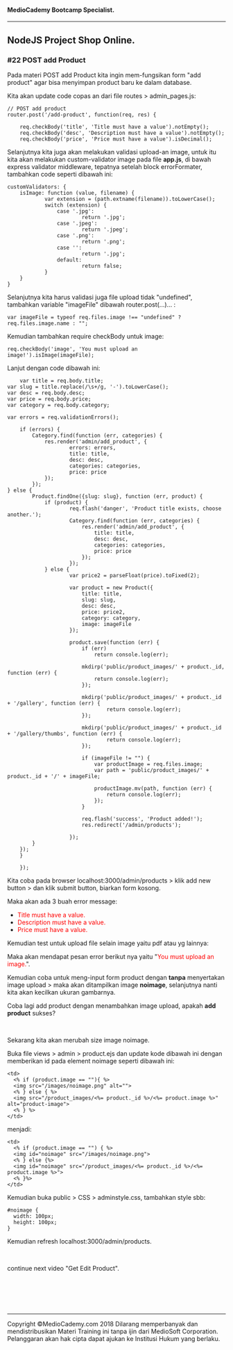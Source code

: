 #### MedioCademy Bootcamp Specialist.

---

## NodeJS Project Shop Online.

### #22 POST add Product

Pada materi POST add Product kita ingin mem-fungsikan form "add product" agar bisa menyimpan product baru ke dalam database.

Kita akan update code copas an dari file routes > admin_pages.js:

	// POST add product
	router.post('/add-product', function(req, res) {

		req.checkBody('title', 'Title must have a value').notEmpty();
		req.checkBody('desc', 'Description must have a value').notEmpty();
		req.checkBody('price', 'Price must have a value').isDecimal();
		
Selanjutnya kita juga akan melakukan validasi upload-an image, untuk itu kita akan melakukan custom-validator image pada file **app.js**, di bawah express validator middleware, tepatnya setelah block errorFormater, tambahkan code seperti dibawah ini:

	customValidators: {
		isImage: function (value, filename) {
				var extension = (path.extname(filename)).toLowerCase();
				switch (extension) {
					case '.jpg':
							return '.jpg';
					case '.jpeg':
							return '.jpeg';
					case '.png':
							return '.png';
					case '':
							return '.jpg';
					default:
							return false;
				}
		}
	}
	
	
Selanjutnya kita harus validasi juga file upload tidak "undefined", tambahkan variable "imageFile" dibawah router.post(...)... :

	var imageFile = typeof req.files.image !== "undefined" ? req.files.image.name : "";
	
Kemudian tambahkan require checkBody untuk image:

	req.checkBody('image', 'You must upload an image!').isImage(imageFile);
	
	
Lanjut dengan code dibawah ini:	

		var title = req.body.title;
    var slug = title.replace(/\s+/g, '-').toLowerCase();
    var desc = req.body.desc;
    var price = req.body.price;
    var category = req.body.category;

    var errors = req.validationErrors();
		
		if (errors) {
			Category.find(function (err, categories) {
				res.render('admin/add_product', {
						errors: errors,
						title: title,
						desc: desc,
						categories: categories,
						price: price
				});
			});
    } else {
			Product.findOne({slug: slug}, function (err, product) {
				if (product) {
						req.flash('danger', 'Product title exists, choose another.');
						Category.find(function (err, categories) {
							res.render('admin/add_product', {
								title: title,
								desc: desc,
								categories: categories,
								price: price
							});
						});
				} else {
						var price2 = parseFloat(price).toFixed(2);

						var product = new Product({
							title: title,
							slug: slug,
							desc: desc,
							price: price2,
							category: category,
							image: imageFile
						});
						
						product.save(function (err) {
							if (err)
								return console.log(err);
							
							mkdirp('public/product_images/' + product._id, function (err) {
								return console.log(err);
							});
							
							mkdirp('public/product_images/' + product._id + '/gallery', function (err) {
									return console.log(err);
							});

							mkdirp('public/product_images/' + product._id + '/gallery/thumbs', function (err) {
									return console.log(err);
							});
						
							if (imageFile != "") {
								var productImage = req.files.image;
								var path = 'public/product_images/' + product._id + '/' + imageFile;

								productImage.mv(path, function (err) {
									return console.log(err);
								});
							}
							
							req.flash('success', 'Product added!');
							res.redirect('/admin/products');
							
						});
            }
        });
    	}

		});	
						
		
Kita coba pada browser localhost:3000/admin/products > klik add new button > dan klik submit button, biarkan form kosong.

Maka akan ada 3 buah error message: 

+ <span style="color: red">Title must have a value.</span>
+ <span style="color: red"> Description must have a value.</span>
+ <span style="color: red"> Price must have a value.</span>

Kemudian test untuk upload file selain image yaitu pdf atau yg lainnya:

Maka akan mendapat pesan error berikut nya yaitu "<span style="color: red">You must upload an image.</span>".

Kemudian coba untuk meng-input form product dengan **tanpa** menyertakan image upload > maka akan ditampilkan image **noimage**, selanjutnya nanti kita akan kecilkan ukuran gambarnya.

Coba lagi add product dengan menambahkan image upload, apakah **add product** sukses?

<br>

Sekarang kita akan merubah size image noimage.

Buka file views > admin > product.ejs dan update kode dibawah ini dengan memberikan id pada element noimage seperti dibawah ini:

    <td>
      <% if (product.image == ""){ %>
      <img src="/images/noimage.png" alt="">
      <% } else { %>
      <img src="/product_images/<%= product._id %>/<%= product.image %>" alt="product-image">
      <% } %>
    </td>

menjadi:

    <td>
      <% if (product.image == "") { %>
      <img id="noimage" src="/images/noimage.png">
      <% } else {%>
      <img id="noimage" src="/product_images/<%= product._id %>/<%= product.image %>">
      <% }%>
    </td>

Kemudian buka public > CSS > adminstyle.css, tambahkan style sbb:

    #noimage {
      width: 100px;
      height: 100px;
    }

Kemudian refresh localhost:3000/admin/products.




		
		

		

	
	
	
	
	
	

	
	
	
	

<br>

continue next video "Get Edit Product".

<br><br><br><br>

---

Copyright &copy;MedioCademy.com 2018
Dilarang memperbanyak dan mendistribusikan Materi Training ini tanpa ijin dari MedioSoft Corporation. Pelanggaran akan hak cipta dapat ajukan ke Institusi Hukum yang berlaku.
